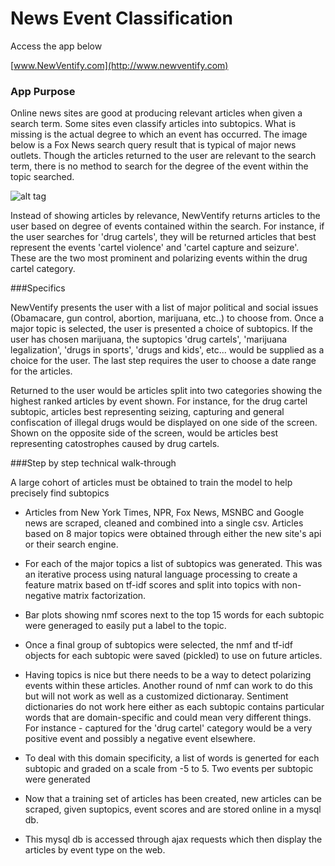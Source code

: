 News Event Classification
=========

Access the app below

[www.NewVentify.com](http://www.newventify.com)

### App Purpose

Online news sites are good at producing relevant articles when given a search term. Some sites even classify articles into subtopics. What is missing is the actual degree to which an event has occurred.  The image below is a Fox News search query result that is typical of major news outlets. Though the articles returned to the user are relevant to the search term, there is no method to search for the degree of the event within the topic searched.

![alt tag](https://raw.githubusercontent.com/tdpetrou/News-Event-Classification/master/static/news_search.png)

Instead of showing articles by relevance, NewVentify returns articles to the user based on degree of events contained within the search. For instance, if the user searches for 'drug cartels', they will be returned articles that best represent the events 'cartel violence' and 'cartel capture and seizure'. These are the two most prominent and polarizing events within the drug cartel category.

###Specifics

NewVentify presents the user with a list of major political and social issues (Obamacare, gun control, abortion, marijuana, etc..) to choose from. Once a major topic is selected, the user is presented a choice of subtopics. If the user has chosen marijuana, the suptopics 'drug cartels', 'marijuana legalization', 'drugs in sports', 'drugs and kids', etc... would be supplied as a choice for the user. The last step requires the user to choose a date range for the articles.

Returned to the user would be articles split into two categories showing the highest ranked articles by event shown. For instance, for the drug cartel subtopic, articles best representing seizing, capturing and general confiscation of illegal drugs would be displayed on one side of the screen. Shown on the opposite side of the screen, would be articles best representing catostrophes caused by drug cartels.

###Step by step technical walk-through

A large cohort of articles must be obtained to train the model to help precisely find subtopics

* Articles from New York Times, NPR, Fox News, MSNBC and Google news are scraped, cleaned and combined into a single csv. Articles based on 8 major topics were obtained through either the new site's api or their search engine.

* For each of the major topics a list of subtopics was generated. This was an iterative process using natural language processing to create a feature matrix based on tf-idf scores and split into topics with non-negative matrix factorization.

* Bar plots showing nmf scores next to the top 15 words for each subtopic were generaged to easily put a label to the topic.

* Once a final group of subtopics were selected, the nmf and tf-idf objects for each subtopic were saved (pickled) to use on future articles.

* Having topics is nice but there needs to be a way to detect polarizing events within these articles. Another round of nmf can work to do this but will not work as well as a customized dictionaray. Sentiment dictionaries do not work here either as each subtopic contains particular words that are domain-specific and could mean very different things. For instance - captured for the 'drug cartel' category would be a very positive event and possibly a negative event elsewhere. 

* To deal with this domain specificity, a list of words is generted for each subtopic and graded on a scale from -5 to 5. Two events per subtopic were generated

* Now that a training set of articles has been created, new articles can be scraped, given suptopics, event scores and are stored online in a mysql db.

* This mysql db is accessed through ajax requests which then display the articles by event type on the web.
